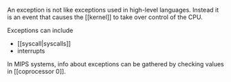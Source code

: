 An exception is not like exceptions used in high-level languages. Instead it is an event that causes the [[kernel]] to take over control of the CPU.

Exceptions can include
- [[syscall|syscalls]]
- interrupts

In MIPS systems, info about exceptions can be gathered by checking values in [[coprocessor 0]].
